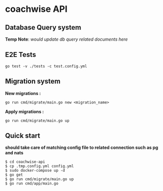 # coachwise API

## Database Query system
**Temp Note**: *would update db query related documents here*

## E2E Tests
```
go test -v ./tests -c test.config.yml
```

## Migration system
 **New migrations :**
 ```
 go run cmd/migrate/main.go new <migration_name>
 ```
 **Apply migrations :**
 ```
 go run cmd/migrate/main.go up
 ```


## Quick start
**should take care of matching config file to related connection such as pg and nats**
```
$ cd coachwise-api
$ cp .tmp.config.yml config.yml
$ sudo docker-compose up -d
$ go get
$ go run cmd/migrate/main.go up
$ go run cmd/app/main.go
``` 

